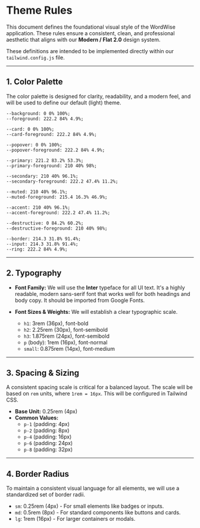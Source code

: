 # Theme Rules

This document defines the foundational visual style of the WordWise application. These rules ensure a consistent, clean, and professional aesthetic that aligns with our **Modern / Flat 2.0** design system.

These definitions are intended to be implemented directly within our `tailwind.config.js` file.

---

## 1. Color Palette

The color palette is designed for clarity, readability, and a modern feel, and will be used to define our default (light) theme.

```
--background: 0 0% 100%;
--foreground: 222.2 84% 4.9%;

--card: 0 0% 100%;
--card-foreground: 222.2 84% 4.9%;

--popover: 0 0% 100%;
--popover-foreground: 222.2 84% 4.9%;

--primary: 221.2 83.2% 53.3%;
--primary-foreground: 210 40% 98%;

--secondary: 210 40% 96.1%;
--secondary-foreground: 222.2 47.4% 11.2%;

--muted: 210 40% 96.1%;
--muted-foreground: 215.4 16.3% 46.9%;

--accent: 210 40% 96.1%;
--accent-foreground: 222.2 47.4% 11.2%;

--destructive: 0 84.2% 60.2%;
--destructive-foreground: 210 40% 98%;

--border: 214.3 31.8% 91.4%;
--input: 214.3 31.8% 91.4%;
--ring: 222.2 84% 4.9%;
```

---

## 2. Typography

*   **Font Family:** We will use the **Inter** typeface for all UI text. It's a highly readable, modern sans-serif font that works well for both headings and body copy. It should be imported from Google Fonts.

*   **Font Sizes & Weights:** We will establish a clear typographic scale.
    *   `h1`: 3rem (36px), font-bold
    *   `h2`: 2.25rem (30px), font-semibold
    *   `h3`: 1.875rem (24px), font-semibold
    *   `p` (body): 1rem (16px), font-normal
    *   `small`: 0.875rem (14px), font-medium

---

## 3. Spacing & Sizing

A consistent spacing scale is critical for a balanced layout. The scale will be based on `rem` units, where `1rem = 16px`. This will be configured in Tailwind CSS.

*   **Base Unit:** 0.25rem (4px)
*   **Common Values:**
    *   `p-1` (padding: 4px)
    *   `p-2` (padding: 8px)
    *   `p-4` (padding: 16px)
    *   `p-6` (padding: 24px)
    *   `p-8` (padding: 32px)

---

## 4. Border Radius

To maintain a consistent visual language for all elements, we will use a standardized set of border radii.

*   `sm`: 0.25rem (4px) - For small elements like badges or inputs.
*   `md`: 0.5rem (8px) - For standard components like buttons and cards.
*   `lg`: 1rem (16px) - For larger containers or modals. 